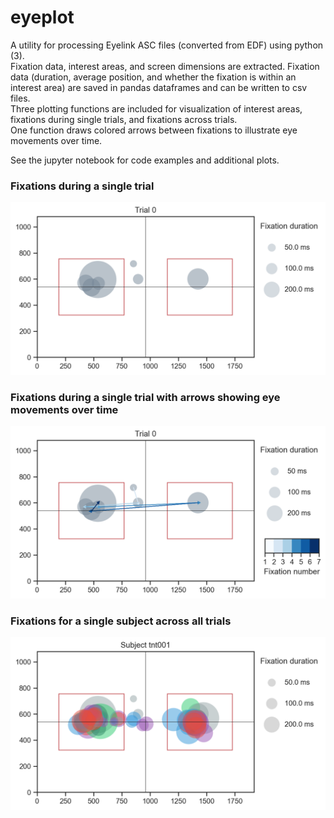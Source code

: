 # eyeplot

A utility for processing Eyelink ASC files (converted from EDF) using python (3).  
Fixation data, interest areas, and screen dimensions are extracted.
Fixation data (duration, average position, and whether the fixation is within an interest area) are saved in pandas dataframes and can be written to csv files.  
Three plotting functions are included for visualization of interest areas, fixations during single trials, and fixations across trials.  
One function draws colored arrows between fixations to illustrate eye movements over time.

See the jupyter notebook for code examples and additional plots.  

### Fixations during a single trial  
![Plot of fixations during one trial](./example_trial_fixations.png)  

### Fixations during a single trial with arrows showing eye movements over time
![Plot of fixations during one trial with arrows indicating eye movements over time](./example_directed_trial_fixations.png) 

### Fixations for a single subject across all trials  
![Plot of subject fixations across trials](./example_subject_fixations.png)  
